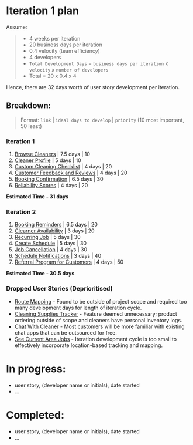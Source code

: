 # Iteration 1 plan
Assume:
> - 4 weeks per iteration
> - 20 business days per iteration
> - 0.4 velocity (team efficiency)
> - 4 developers 
> - `Total Development Days` = `business days per iteration` x `velocity` x `number of developers`
> - Total = 20 x 0.4 x 4

Hence, there are 32 days worth of user story development per iteration.

## Breakdown:
> Format: `link` | `ideal days to develop` | `priority` (10 most important, 50 least)

### Iteration 1
1. [Browse Cleaners](/user_stories/user_story_browse_cleaners.md) | 7.5 days | 10
2. [Cleaner Profile](/user_stories/user_story_create_cleaner_profile.md) | 5 days | 10
3. [Custom Cleaning Checklist](/user_stories/user_story_custom_cleaning_checklist.md) | 4 days | 20
4. [Customer Feedback and Reviews](/user_stories/user_story_customer_feedback.md) | 4 days | 20
5. [Booking Confirmation](/user_stories/user_story_booking_confirmation.md) | 6.5 days | 30
6. [Reliability Scores](/user_stories/user_story_reliability_scores.md) | 4 days | 20

**Estimated Time - 31 days**

### Iteration 2
1. [Booking Reminders](/user_stories/user_story_booking_reminders.md) | 6.5 days | 20
2. [Clearner Availability](/user_stories/user_story_cleaner_availability) | 3 days | 20
3. [Recurring Job](/user_stories/user_story_recurring_job.md) | 5 days | 30
4. [Create Schedule](/user_stories/user_story_create_schedule.md) | 5 days | 30
5. [Job Cancellation](/user_stories/user_story_handle_cancellations.md) | 4 days | 30
6. [Schedule Notifications](/user_stories/user_story_schedule_notifications.md) | 3 days | 40
7. [Referral Program for Customers](/user_stories/user_story_referral_program_for_customers.md) | 4 days | 50

**Estimated Time - 30.5 days**

### Dropped User Stories (Deprioritised)
* [Route Mapping](/user_stories/user_story_efficient_route_mapping.md) - Found to be outside of project scope and required too many development days for length of iteration cycle.
* [Cleaning Supplies Tracker](/user_stories/user_story_cleaning_supplies_tracking.md) - Feature deemed unnecessary; product ordering outside of scope and cleaners have personal inventory logs. 
* [Chat With Cleaner](/user_stories/user_story_chat_with_hired_cleaner.md) - Most customers will be more familiar with existing chat apps that can be outsourced for free.
* [See Current Area Jobs](/user_stories/user_story_see_current_area_cleaning_jobs.md) - Iteration development cycle is too small to effectively incorporate location-based tracking and mapping.

# In progress:
* user story, (developer name or initials), date started
* ...

# Completed:
* user story, (developer name or initials), date started
* ...
